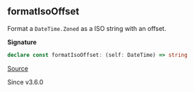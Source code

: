 ## formatIsoOffset

Format a `DateTime.Zoned` as a ISO string with an offset.

**Signature**

```ts
declare const formatIsoOffset: (self: DateTime) => string
```

[Source](https://github.com/Effect-TS/effect/tree/main/packages/effect/src/DateTime.ts#L1539)

Since v3.6.0